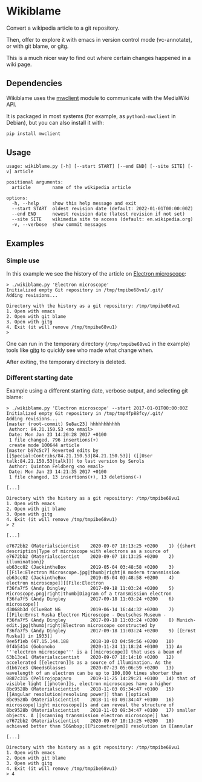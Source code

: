 # Wikiblame

Convert a wikipedia article to a git repository.

Then, offer to explore it with emacs in version control mode
(vc-annotate), or with git blame, or gitg.

This is a much nicer way to find out where certain changes happened in
a wiki page.


## Dependencies

Wikiblame uses the [mwclient](https://github.com/mwclient/mwclient)
module to communicate with the MediaWiki API.

It is packaged in most systems (for example, as `python3-mwclient` in
Debian), but you can also install it with:

```sh
pip install mwclient
```


## Usage

```
usage: wikiblame.py [-h] [--start START] [--end END] [--site SITE] [-v] article

positional arguments:
  article        name of the wikipedia article

options:
  -h, --help     show this help message and exit
  --start START  oldest revision date (default: 2022-01-01T00:00:00Z)
  --end END      newest revision date (latest revision if not set)
  --site SITE    wikimedia site to access (default: en.wikipedia.org)
  -v, --verbose  show commit messages
```


## Examples

### Simple use

In this example we see the history of the article on [Electron
microscope](https://en.wikipedia.org/wiki/Electron_microscope):

```
> ./wikiblame.py 'Electron microscope'
Initialized empty Git repository in /tmp/tmpibe68vu1/.git/
Adding revisions...

Directory with the history as a git repository: /tmp/tmpibe68vu1
1. Open with emacs
2. Open with git blame
3. Open with gitg
4. Exit (it will remove /tmp/tmpibe68vu1)
>
```

One can run in the temporary directory (`/tmp/tmpibe68vu1` in the
example) tools like [gitg](https://wiki.gnome.org/Apps/Gitg/) to
quickly see who made what change when.

After exiting, the temporary directory is deleted.


### Different starting date

Example using a different starting date, verbose output, and selecting
git blame:

```
> ./wikiblame.py 'Electron microscope' --start 2017-01-01T00:00:00Z
Initialized empty Git repository in /tmp/tmp4fp88fcy/.git/
Adding revisions...
[master (root-commit) 9e8ac23] hhhhhhhhhhh
 Author: 84.21.150.53 <no email>
 Date: Mon Jan 23 14:20:28 2017 +0100
 1 file changed, 796 insertions(+)
 create mode 100644 article
[master b97c5c7] Reverted edits by [[Special:Contribs/84.21.150.53|84.21.150.53]] ([[User talk:84.21.150.53|talk]]) to last version by Serols
 Author: Quinton Feldberg <no email>
 Date: Mon Jan 23 14:21:35 2017 +0100
 1 file changed, 13 insertions(+), 13 deletions(-)

[...]

Directory with the history as a git repository: /tmp/tmpibe68vu1
1. Open with emacs
2. Open with git blame
3. Open with gitg
4. Exit (it will remove /tmp/tmpibe68vu1)
> 2

[...]

e7672bb2 (Materialscientist    2020-09-07 10:13:25 +0200    1) {{short description|Type of microscope with electrons as a source of
e7672bb2 (Materialscientist    2020-09-07 10:13:25 +0200    2) illumination}}
eb63cc02 (JackintheBox         2019-05-04 03:48:58 +0200    3) [[File:Electron Microscope.jpg|thumb|right|A modern transmission
eb63cc02 (JackintheBox         2019-05-04 03:48:58 +0200    4) electron microscope]][[File:Electron
f36fa7f5 (Andy Dingley         2017-09-18 11:03:24 +0200    5) Microscope.png|right|thumb|Diagram of a transmission electron
f36fa7f5 (Andy Dingley         2017-09-18 11:03:24 +0200    6) microscope]]
d3068b3d (ClueBot NG           2019-06-14 16:44:32 +0200    7) [[File:Ernst Ruska Electron Microscope - Deutsches Museum -
f36fa7f5 (Andy Dingley         2017-09-18 11:03:24 +0200    8) Munich-edit.jpg|thumb|right|Electron microscope constructed by
f36fa7f5 (Andy Dingley         2017-09-18 11:03:24 +0200    9) [[Ernst Ruska]] in 1933]]
9ee5f1eb (47.15.144.188        2018-10-03 04:59:56 +0200   10)
0f4b5414 (Gobonobo             2020-11-24 11:18:24 +0100   11) An '''electron microscope''' is a [[microscope]] that uses a beam of
63b13ce1 (Materialscientist    2020-09-07 10:14:10 +0200   12) accelerated [[electron]]s as a source of illumination. As the
d1b67ce3 (NeedsGlasses         2020-07-23 05:06:59 +0200   13) wavelength of an electron can be up to 100,000 times shorter than
0887c315 (Pelirojopajaro       2019-11-25 14:29:21 +0100   14) that of visible light [[photon]]s, electron microscopes have a higher
8bc9528b (Materialscientist    2018-11-03 09:34:47 +0100   15) [[Angular resolution|resolving power]] than [[optical
8bc9528b (Materialscientist    2018-11-03 09:34:47 +0100   16) microscope|light microscope]]s and can reveal the structure of
8bc9528b (Materialscientist    2018-11-03 09:34:47 +0100   17) smaller objects. A [[scanning transmission electron microscope]] has
e7672bb2 (Materialscientist    2020-09-07 10:13:25 +0200   18) achieved better than 50&nbsp;[[Picometre|pm]] resolution in [[annular

[...]

Directory with the history as a git repository: /tmp/tmpibe68vu1
1. Open with emacs
2. Open with git blame
3. Open with gitg
4. Exit (it will remove /tmp/tmpibe68vu1)
> 4
```

